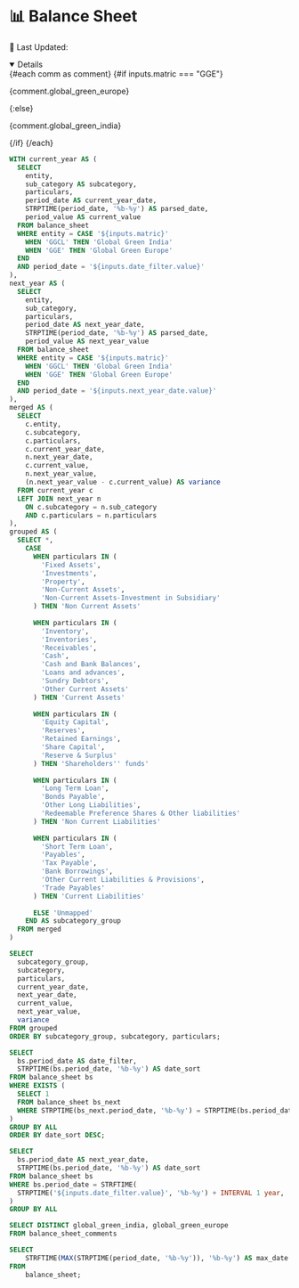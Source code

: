 <Grid cols = 3>

<div class="relative font-bold mt-3">  
    <h1 class="text-lg m-0">📊 Balance Sheet</h1>
</div>

<div class = "relative relative mb-5 mt-1">

<Dropdown data={date_filter} name=date_filter value=date_filter title="Start" defaultValue="Dec-23" order = 'date_sort desc'>
</Dropdown>

<Dropdown data={next_year_date} name=next_year_date value=next_year_date title="End" defaultValue="Dec-24">
</Dropdown>

</div>

<div class= "relative mt-5 ml-30">
 <p class="text-sm text-grey ml-auto">
        📅 Last Updated: <Value data={max_date} />
    </p>
</div>

</Grid>

<div class="flex items-center justify-between w-full">
<ButtonGroup name="matric" display="tabs">
        <ButtonGroupItem valueLabel="Global Green India" value="GGCL" default />
        <ButtonGroupItem valueLabel="Global Green Europe" value="GGE" />
</ButtonGroup>
</div>


<div class="bg-gray-800 text-white p-6 shadow-lg rounded-lg mb-10">
    <!-- Display Comments Dynamically -->
    <Details title='Balance Sheet Commentary' open = true>
        {#each comm as comment}
            {#if inputs.matric === "GGE"}  <!-- Match with ButtonGroupItem value -->
                <p class="text-gray-300 text-sm">{comment.global_green_europe}</p>
            {:else}
                <p class="text-gray-300 text-sm">{comment.global_green_india}</p>
            {/if}
        {/each}
    </Details>
</div>



<DataTable data = {balance_data} groupBy="subcategory" subtotals=true 
    totalRow=true
    groupsOpen=true
    totalLabel="Total"
    rowshadowing={true}
    headerFontColor=Bold
    headerColor=#FFD700
    title = "Values are in Million" 
    >

<Column id = subcategory totalFmt="Total" totalAgg="" subtotalFmt='@value'/>
<Column id = particulars totalFmt='0 "Line Items"' totalAgg="" />
<Column id = current_value title = '{inputs.date_filter.value}' fmt="$0.00" totalAgg="sum" subtotalAgg="sum"/>
<Column id = next_year_value title = '{inputs.next_year_date.value}' fmt="$0.00" totalAgg="sum" subtotalAgg="sum"/>
<Column id = variance fmt="$0.00" contentType="delta" totalAgg="sum" subtotalAgg="sum"/>
</DataTable>

<div class = 'mb-13'> </div>

```sql balance_data
WITH current_year AS (
  SELECT
    entity,
    sub_category AS subcategory,
    particulars,
    period_date AS current_year_date,
    STRPTIME(period_date, '%b-%y') AS parsed_date,
    period_value AS current_value
  FROM balance_sheet
  WHERE entity = CASE '${inputs.matric}'
    WHEN 'GGCL' THEN 'Global Green India'
    WHEN 'GGE' THEN 'Global Green Europe'
  END
  AND period_date = '${inputs.date_filter.value}'
),
next_year AS (
  SELECT
    entity,
    sub_category,
    particulars,
    period_date AS next_year_date,
    STRPTIME(period_date, '%b-%y') AS parsed_date,
    period_value AS next_year_value
  FROM balance_sheet
  WHERE entity = CASE '${inputs.matric}'
    WHEN 'GGCL' THEN 'Global Green India'
    WHEN 'GGE' THEN 'Global Green Europe'
  END
  AND period_date = '${inputs.next_year_date.value}'  
),
merged AS (
  SELECT
    c.entity,
    c.subcategory,
    c.particulars,
    c.current_year_date,
    n.next_year_date,
    c.current_value,
    n.next_year_value,
    (n.next_year_value - c.current_value) AS variance
  FROM current_year c
  LEFT JOIN next_year n
    ON c.subcategory = n.sub_category
    AND c.particulars = n.particulars  
),
grouped AS (
  SELECT *,
    CASE 
      WHEN particulars IN (
        'Fixed Assets',
        'Investments',
        'Property',
        'Non-Current Assets',
        'Non-Current Assets-Investment in Subsidiary'
      ) THEN 'Non Current Assets'
      
      WHEN particulars IN (
        'Inventory',
        'Inventories',
        'Receivables',
        'Cash',
        'Cash and Bank Balances',
        'Loans and advances',
        'Sundry Debtors',
        'Other Current Assets'
      ) THEN 'Current Assets'
      
      WHEN particulars IN (
        'Equity Capital',
        'Reserves',
        'Retained Earnings',
        'Share Capital',
        'Reserve & Surplus'
      ) THEN 'Shareholders'' funds'
      
      WHEN particulars IN (
        'Long Term Loan',
        'Bonds Payable',
        'Other Long Liabilities',
        'Redeemable Preference Shares & Other liabilities'
      ) THEN 'Non Current Liabilities'
      
      WHEN particulars IN (
        'Short Term Loan',
        'Payables',
        'Tax Payable',
        'Bank Borrowings',
        'Other Current Liabilities & Provisions',
        'Trade Payables'
      ) THEN 'Current Liabilities'
      
      ELSE 'Unmapped'
    END AS subcategory_group
  FROM merged
)

SELECT
  subcategory_group,
  subcategory,
  particulars,
  current_year_date,
  next_year_date,
  current_value,
  next_year_value,
  variance
FROM grouped
ORDER BY subcategory_group, subcategory, particulars;

```

```sql date_filter
SELECT 
  bs.period_date AS date_filter,
  STRPTIME(bs.period_date, '%b-%y') AS date_sort
FROM balance_sheet bs
WHERE EXISTS (
  SELECT 1
  FROM balance_sheet bs_next
  WHERE STRPTIME(bs_next.period_date, '%b-%y') = STRPTIME(bs.period_date, '%b-%y') + INTERVAL 1 year
)
GROUP BY ALL
ORDER BY date_sort DESC;
```

```sql next_year_date
SELECT 
  bs.period_date AS next_year_date,
  STRPTIME(bs.period_date, '%b-%y') AS date_sort
FROM balance_sheet bs
WHERE bs.period_date = STRFTIME(
  STRPTIME('${inputs.date_filter.value}', '%b-%y') + INTERVAL 1 year, '%b-%y'
)
GROUP BY ALL

```

```sql comm
SELECT DISTINCT global_green_india, global_green_europe 
FROM balance_sheet_comments
```

```sql max_date
SELECT 
    STRFTIME(MAX(STRPTIME(period_date, '%b-%y')), '%b-%y') AS max_date
FROM 
    balance_sheet;
```
